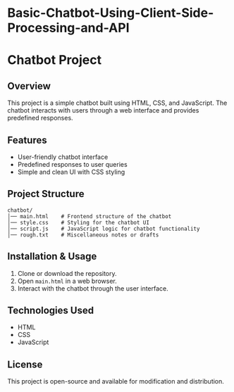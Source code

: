# Basic-Chatbot-Using-Client-Side-Processing-and-API

# Chatbot Project

## Overview
This project is a simple chatbot built using HTML, CSS, and JavaScript. The chatbot interacts with users through a web interface and provides predefined responses.

## Features
- User-friendly chatbot interface
- Predefined responses to user queries
- Simple and clean UI with CSS styling

## Project Structure
```
chatbot/
│── main.html    # Frontend structure of the chatbot
│── style.css    # Styling for the chatbot UI
│── script.js    # JavaScript logic for chatbot functionality
│── rough.txt    # Miscellaneous notes or drafts
```

## Installation & Usage
1. Clone or download the repository.
2. Open `main.html` in a web browser.
3. Interact with the chatbot through the user interface.

## Technologies Used
- HTML
- CSS
- JavaScript

## License
This project is open-source and available for modification and distribution.

